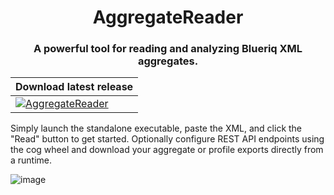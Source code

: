 <h1 align="center">AggregateReader</h1>

<h3 align="center">A powerful tool for reading and analyzing Blueriq XML aggregates.</h3>

| Download latest release                                                                                                        |
|-----------------------------------------------------------------------------------------------------------------------|
| [![AggregateReader](https://img.shields.io/badge/master-latest-green.svg)](https://github.com/Rambo3000/AggregateReader/releases/latest) |

Simply launch the standalone executable, paste the XML, and click the "Read" button to get started. Optionally configure REST API endpoints using the cog wheel and download your aggregate or profile exports directly from a runtime.

![image](https://github.com/Rambo3000/AggregateReader/assets/124398497/f30ceb13-dddb-4e6d-9f80-57cc3b8c4e79)
